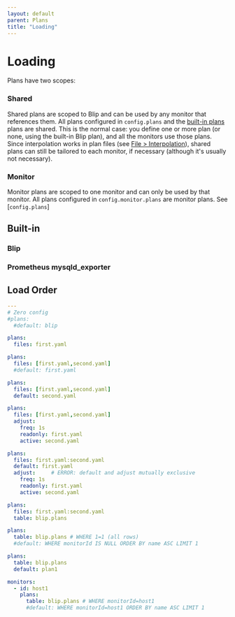 ```yaml
---
layout: default
parent: Plans
title: "Loading"
---
```


# Loading

Plans have two scopes:

### Shared

Shared plans are scoped to Blip and can be used by any monitor that references them.
All plans configured in `config.plans` and the [built-in plans](#built-in) plans are shared.
This is the normal case: you define one or more plan (or none, using the built-in Blip plan), and all the monitors use those plans.
Since interpolation works in plan files (see [File > Interpolation](./file#interpolation)), shared plans can still be tailored to each monitor, if necessary (although it's usually not necessary).

### Monitor

Monitor plans are scoped to one monitor and can only be used by that monitor.
All plans configured in `config.monitor.plans` are monitor plans.
See [`config.plans`]

## Built-in

### Blip

### Prometheus mysqld_exporter

## Load Order

```yaml
---
# Zero config
#plans:
  #default: blip

plans:
  files: first.yaml

plans:
  files: [first.yaml,second.yaml]
  #default: first.yaml

plans:
  files: [first.yaml,second.yaml]
  default: second.yaml

plans:
  files: [first.yaml,second.yaml]
  adjust:
    freq: 1s
    readonly: first.yaml
    active: second.yaml

plans:
  files: first.yaml:second.yaml
  default: first.yaml
  adjust:     # ERROR: default and adjust mutually exclusive
    freq: 1s
    readonly: first.yaml
    active: second.yaml

plans:
  files: first.yaml:second.yaml
  table: blip.plans

plans:
  table: blip.plans # WHERE 1=1 (all rows)
  #default: WHERE monitorId IS NULL ORDER BY name ASC LIMIT 1

plans:
  table: blip.plans
  default: plan1

monitors:
  - id: host1
    plans:
      table: blip.plans # WHERE monitorId=host1
      #default: WHERE monitorId=host1 ORDER BY name ASC LIMIT 1

```
